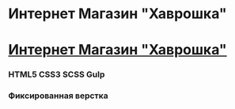 # Интернет Магазин "Хаврошка"
# [Интернет Магазин "Хаврошка"](https://dmitryhniezdilov.github.io/store_havroshka/)

### HTML5 CSS3 SCSS Gulp
### Фиксированная верстка
